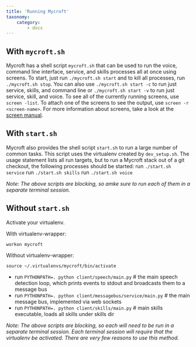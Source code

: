 ```yaml
---
title: 'Running Mycroft'
taxonomy:
    category:
        - docs
---
```

## With `mycroft.sh`
Mycroft has a shell script `mycroft.sh` that can be used to run the voice, command line interface, service, and skills processes all at once using screens. To start, just run `./mycroft.sh start` and to kill all processes, run `./mycroft.sh stop`. You can also use `./mycroft.sh start -c` to run just service, skills, and command line or `./mycroft.sh start -v` to run just service, skill, and voice. To see all of the currently running screens, use `screen -list`. To attach one of the screens to see the output, use `screen -r <screen-name>`. For more information about screens, take a look at the [screen manual](https://www.gnu.org/software/screen/manual/screen.html).

## With `start.sh`
Mycroft also provides the shell script `start.sh` to run a large number of common tasks. This script uses the virtualenv created by
`dev_setup.sh`. The usage statement lists all run targets, but to run a Mycroft stack out of a git checkout, the following processes should be started:
run `./start.sh service`
run `./start.sh skills`
run `./start.sh voice`

*Note: The above scripts are blocking, so amke sure to run each of them in a separate terminal session.*

## Without `start.sh`

Activate your virtualenv.

With virtualenv-wrapper:
```
workon mycroft
```

Without virtualenv-wrapper:
```
source ~/.virtualenvs/mycroft/bin/activate
```
- run `PYTHONPATH=. python client/speech/main.py` # the main speech detection loop, which prints events to stdout and broadcasts them to a message bus
- run `PYTHONPATH=. python client/messagebus/service/main.py` # the main message bus, implemented via web sockets
- run `PYTHONPATH=. python client/skills/main.py` # main skills executable, loads all skills under skills dir

*Note: The above scripts are blocking, so each will need to be run in a separate terminal session. Each terminal session will require that the virtualenv be activated. There are very few reasons to use this method.*

